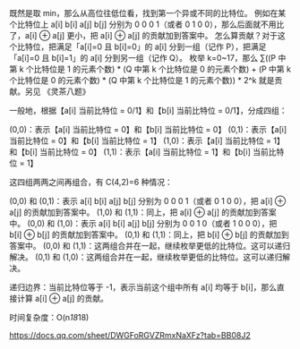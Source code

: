 既然是取 min，那么从高位往低位看，找到第一个异或不同的比特位。
例如在某个比特位上 a[i] b[i] a[j] b[j] 分别为 0 0 0 1（或者 0 1 0 0），那么后面就不用比了，a[i] ⊕ a[j] 更小，把 a[i] ⊕ a[j] 的贡献加到答案中。
怎么算贡献？对于这个比特位，把满足「a[i]=0 且 b[i]=0」的 a[i] 分到一组（记作 P），把满足「a[i]=0 且 b[i]=1」的 a[i] 分到另一组（记作 Q）。
枚举 k=0~17，那么 ∑((P 中第 k 个比特位是 1 的元素个数) * (Q 中第 k 个比特位是 0 的元素个数) + (P 中第 k 个比特位是 0 的元素个数) * (Q 中第 k 个比特位是 1 的元素个数)) * 2^k 就是贡献。另见 《灵茶八题》

一般地，根据【a[i] 当前比特位 = 0/1】和【b[i] 当前比特位 = 0/1】，分成四组：

(0,0)：表示【a[i] 当前比特位 = 0】和【b[i] 当前比特位 = 0】
(0,1)：表示【a[i] 当前比特位 = 0】和【b[i] 当前比特位 = 1】
(1,0)：表示【a[i] 当前比特位 = 1】和【b[i] 当前比特位 = 0】
(1,1)：表示【a[i] 当前比特位 = 1】和【b[i] 当前比特位 = 1】

这四组两两之间再组合，有 C(4,2)=6 种情况：

(0,0) 和 (0,1)：表示 a[i] b[i] a[j] b[j] 分别为 0 0 0 1（或者 0 1 0 0），把 a[i] ⊕ a[j] 的贡献加到答案中。
(1,0) 和 (1,1)：同上，把 a[i] ⊕ a[j] 的贡献加到答案中。
(0,0) 和 (1,0)：表示 a[i] b[i] a[j] b[j] 分别为 0 0 1 0（或者 1 0 0 0），把 b[i] ⊕ b[j] 的贡献加到答案中。
(0,1) 和 (1,1)：同上，把 b[i] ⊕ b[j] 的贡献加到答案中。
(0,0) 和 (1,1)：这两组合并在一起，继续枚举更低的比特位。这可以递归解决。
(0,1) 和 (1,0)：这两组合并在一起，继续枚举更低的比特位。这可以递归解决。

递归边界：当前比特位等于 -1，表示当前这个组中所有 a[i] 均等于 b[i]，那么直接计算 a[i] ⊕ a[j] 的贡献。

时间复杂度：O(n*18*18)

https://docs.qq.com/sheet/DWGFoRGVZRmxNaXFz?tab=BB08J2